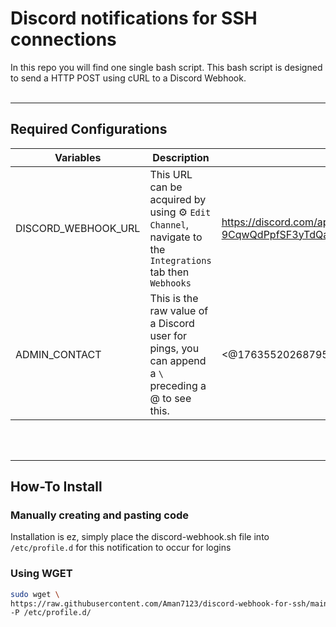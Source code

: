 # Discord notifications for SSH connections
In this repo you will find one single bash script. This bash script is designed to send a HTTP POST using cURL to a Discord Webhook.
<br/></br>

----

## Required Configurations
| Variables | Description | Example |
|---|---|---|
| DISCORD_WEBHOOK_URL | This URL can be acquired by using ⚙️ `Edit Channel`, navigate to the `Integrations` tab then `Webhooks` | https://discord.com/api/webhooks/985713672184625953/MX1IqBDA6qdCa5qmYAW4-9CqwQdPpfSF3yTdQandkJNyyvehsDZupgtZy9RcZHUq9Fv |
| ADMIN_CONTACT | This is the raw value of a Discord user for pings, you can append a `\` preceding a @ to see this. | <@176355202687959051> |
<br/></br>

----
## How-To Install
### Manually creating and pasting code
Installation is ez, simply place the discord-webhook.sh file into `/etc/profile.d` for this notification to occur for logins

### Using WGET
```bash
sudo wget \
https://raw.githubusercontent.com/Aman7123/discord-webhook-for-ssh/main/discord-webhook.sh \
-P /etc/profile.d/
```
